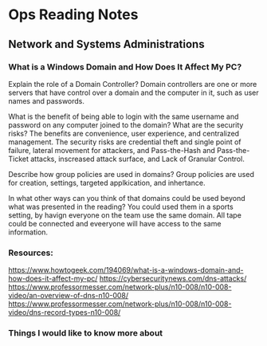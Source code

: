 # Ops Reading Notes

## Network and Systems Administrations

### What is a Windows Domain and How Does It Affect My PC?

Explain the role of a Domain Controller? Domain controllers are one or more servers that have control over a domain and the computer in it, such as user names and passwords.

What is the benefit of being able to login with the same username and password on any computer joined to the domain? What are the security risks? The benefits are convenience, user experience, and centralized management. The security risks are credential theft and single point of failure, lateral movement for attackers, and Pass-the-Hash and Pass-the-Ticket attacks, inscreased attack surface, and Lack of Granular Control. 

Describe how group policies are used in domains? Group policies are used for creation, settings, targeted applkication, and inhertance.

In what other ways can you think of that domains could be used beyond what was presented in the reading? You could used them in a sports setting, by havign everyone on the team use the same domain. All tape could be connected and eveeryone will have access to the same information.

### Resources:
https://www.howtogeek.com/194069/what-is-a-windows-domain-and-how-does-it-affect-my-pc/
https://cybersecuritynews.com/dns-attacks/
https://www.professormesser.com/network-plus/n10-008/n10-008-video/an-overview-of-dns-n10-008/
https://www.professormesser.com/network-plus/n10-008/n10-008-video/dns-record-types-n10-008/

### Things I would like to know more about 
